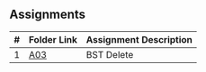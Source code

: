 ## Assignments

|  #  | Folder Link | Assignment Description |
| :-: | ----------- | ---------------------- |
|  1  | [A03](./A03)      | BST Delete     |


